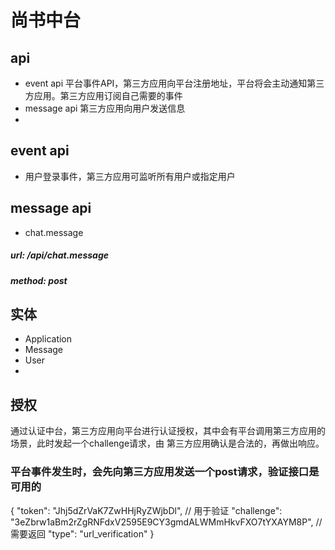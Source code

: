 # 尚书中台

## api
- event api 平台事件API，第三方应用向平台注册地址，平台将会主动通知第三方应用。第三方应用订阅自己需要的事件
- message api 第三方应用向用户发送信息
-

## event api
- 用户登录事件，第三方应用可监听所有用户或指定用户

## message api
- chat.message <br/>
##### url: /api/chat.message
##### method: post


## 实体
- Application
- Message
- User
- 

## 授权
通过认证中台，第三方应用向平台进行认证授权，其中会有平台调用第三方应用的场景，此时发起一个challenge请求，由
第三方应用确认是合法的，再做出响应。

### 平台事件发生时，会先向第三方应用发送一个post请求，验证接口是可用的
{
    "token": "Jhj5dZrVaK7ZwHHjRyZWjbDl", // 用于验证
    "challenge": "3eZbrw1aBm2rZgRNFdxV2595E9CY3gmdALWMmHkvFXO7tYXAYM8P", // 需要返回
    "type": "url_verification"
}
